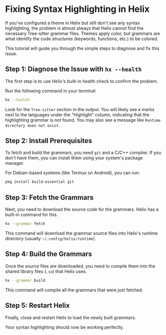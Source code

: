# Fixing Syntax Highlighting in Helix

If you've configured a theme in Helix but still don't see any syntax highlighting, the problem is almost always that Helix cannot find the necessary Tree-sitter grammar files. Themes apply color, but grammars are what identify the code structures (keywords, functions, etc.) to be colored.

This tutorial will guide you through the simple steps to diagnose and fix this issue.

## Step 1: Diagnose the Issue with `hx --health`

The first step is to use Helix's built-in health check to confirm the problem.

Run the following command in your terminal:

```bash
hx --health
```

Look for the `Tree-sitter` section in the output. You will likely see `✘` marks next to the languages under the "Highlight" column, indicating that the highlighting grammar is not found. You may also see a message like `Runtime directory does not exist`.

## Step 2: Install Prerequisites

To fetch and build the grammars, you need `git` and a C/C++ compiler. If you don't have them, you can install them using your system's package manager.

For Debian-based systems (like Termux on Android), you can run:

```bash
pkg install build-essential git
```

## Step 3: Fetch the Grammars

Next, you need to download the source code for the grammars. Helix has a built-in command for this.

```bash
hx --grammar fetch
```

This command will download the grammar source files into Helix's runtime directory (usually `~/.config/helix/runtime`).

## Step 4: Build the Grammars

Once the source files are downloaded, you need to compile them into the shared library files (`.so`) that Helix uses.

```bash
hx --grammar build
```

This command will compile all the grammars that were just fetched.

## Step 5: Restart Helix

Finally, close and restart Helix to load the newly built grammars.

Your syntax highlighting should now be working perfectly.
